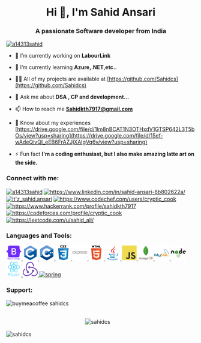 <h1 align="center">Hi 👋, I'm Sahid Ansari</h1>
<h3 align="center">A passionate Software developer from India</h3>

<p align="left"> <a href="https://twitter.com/a14313sahid" target="blank"><img src="https://img.shields.io/twitter/follow/a14313sahid?logo=twitter&style=for-the-badge" alt="a14313sahid" /></a> </p>

- 🔭 I’m currently working on **LabourLink**

- 🌱 I’m currently learning **Azure,.NET,etc..**

- 👨‍💻 All of my projects are available at [https://github.com/Sahidcs](https://github.com/Sahidcs)

- 💬 Ask me about **DSA , CP and development...**

- 📫 How to reach me **Sahidkth7917@gmail.com**

- 📄 Know about my experiences [https://drive.google.com/file/d/1lm8nBCAT1N3OTHxdV1GTSP642L3T5bOs/view?usp=sharing](https://drive.google.com/file/d/15ef-wAdeQivQI_eEB6FrAZJjXAIgVq6v/view?usp=sharing)

- ⚡ Fun fact **I'm a coding enthusiast, but I also make amazing latte art on the side.**

<h3 align="left">Connect with me:</h3>
<p align="left">
<a href="https://twitter.com/a14313sahid" target="blank"><img align="center" src="https://raw.githubusercontent.com/rahuldkjain/github-profile-readme-generator/master/src/images/icons/Social/twitter.svg" alt="a14313sahid" height="30" width="40" /></a>
<a href="https://linkedin.com/in/https://www.linkedin.com/in/sahid-ansari-8b802622a/" target="blank"><img align="center" src="https://raw.githubusercontent.com/rahuldkjain/github-profile-readme-generator/master/src/images/icons/Social/linked-in-alt.svg" alt="https://www.linkedin.com/in/sahid-ansari-8b802622a/" height="30" width="40" /></a>
<a href="https://instagram.com/it'z_sahid.ansari" target="blank"><img align="center" src="https://raw.githubusercontent.com/rahuldkjain/github-profile-readme-generator/master/src/images/icons/Social/instagram.svg" alt="it'z_sahid.ansari" height="30" width="40" /></a>
<a href="https://www.codechef.com/users/https://www.codechef.com/users/cryptic_cook" target="blank"><img align="center" src="https://cdn.jsdelivr.net/npm/simple-icons@3.1.0/icons/codechef.svg" alt="https://www.codechef.com/users/cryptic_cook" height="30" width="40" /></a>
<a href="https://www.hackerrank.com/https://www.hackerrank.com/profile/sahidkth7917" target="blank"><img align="center" src="https://raw.githubusercontent.com/rahuldkjain/github-profile-readme-generator/master/src/images/icons/Social/hackerrank.svg" alt="https://www.hackerrank.com/profile/sahidkth7917" height="30" width="40" /></a>
<a href="https://codeforces.com/profile/https://codeforces.com/profile/cryptic_cook" target="blank"><img align="center" src="https://raw.githubusercontent.com/rahuldkjain/github-profile-readme-generator/master/src/images/icons/Social/codeforces.svg" alt="https://codeforces.com/profile/cryptic_cook" height="30" width="40" /></a>
<a href="https://www.leetcode.com/https://leetcode.com/u/sahid_ali/" target="blank"><img align="center" src="https://raw.githubusercontent.com/rahuldkjain/github-profile-readme-generator/master/src/images/icons/Social/leet-code.svg" alt="https://leetcode.com/u/sahid_ali/" height="30" width="40" /></a>
</p>

<h3 align="left">Languages and Tools:</h3>
<p align="left"> <a href="https://getbootstrap.com" target="_blank" rel="noreferrer"> <img src="https://raw.githubusercontent.com/devicons/devicon/master/icons/bootstrap/bootstrap-plain-wordmark.svg" alt="bootstrap" width="40" height="40"/> </a> <a href="https://www.cprogramming.com/" target="_blank" rel="noreferrer"> <img src="https://raw.githubusercontent.com/devicons/devicon/master/icons/c/c-original.svg" alt="c" width="40" height="40"/> </a> <a href="https://www.w3schools.com/cpp/" target="_blank" rel="noreferrer"> <img src="https://raw.githubusercontent.com/devicons/devicon/master/icons/cplusplus/cplusplus-original.svg" alt="cplusplus" width="40" height="40"/> </a> <a href="https://www.w3schools.com/css/" target="_blank" rel="noreferrer"> <img src="https://raw.githubusercontent.com/devicons/devicon/master/icons/css3/css3-original-wordmark.svg" alt="css3" width="40" height="40"/> </a> <a href="https://expressjs.com" target="_blank" rel="noreferrer"> <img src="https://raw.githubusercontent.com/devicons/devicon/master/icons/express/express-original-wordmark.svg" alt="express" width="40" height="40"/> </a> <a href="https://www.w3.org/html/" target="_blank" rel="noreferrer"> <img src="https://raw.githubusercontent.com/devicons/devicon/master/icons/html5/html5-original-wordmark.svg" alt="html5" width="40" height="40"/> </a> <a href="https://www.java.com" target="_blank" rel="noreferrer"> <img src="https://raw.githubusercontent.com/devicons/devicon/master/icons/java/java-original.svg" alt="java" width="40" height="40"/> </a> <a href="https://developer.mozilla.org/en-US/docs/Web/JavaScript" target="_blank" rel="noreferrer"> <img src="https://raw.githubusercontent.com/devicons/devicon/master/icons/javascript/javascript-original.svg" alt="javascript" width="40" height="40"/> </a> <a href="https://www.mongodb.com/" target="_blank" rel="noreferrer"> <img src="https://raw.githubusercontent.com/devicons/devicon/master/icons/mongodb/mongodb-original-wordmark.svg" alt="mongodb" width="40" height="40"/> </a> <a href="https://www.mysql.com/" target="_blank" rel="noreferrer"> <img src="https://raw.githubusercontent.com/devicons/devicon/master/icons/mysql/mysql-original-wordmark.svg" alt="mysql" width="40" height="40"/> </a> <a href="https://nodejs.org" target="_blank" rel="noreferrer"> <img src="https://raw.githubusercontent.com/devicons/devicon/master/icons/nodejs/nodejs-original-wordmark.svg" alt="nodejs" width="40" height="40"/> </a> <a href="https://reactjs.org/" target="_blank" rel="noreferrer"> <img src="https://raw.githubusercontent.com/devicons/devicon/master/icons/react/react-original-wordmark.svg" alt="react" width="40" height="40"/> </a> <a href="https://redux.js.org" target="_blank" rel="noreferrer"> <img src="https://raw.githubusercontent.com/devicons/devicon/master/icons/redux/redux-original.svg" alt="redux" width="40" height="40"/> </a> <a href="https://spring.io/" target="_blank" rel="noreferrer"> <img src="https://www.vectorlogo.zone/logos/springio/springio-icon.svg" alt="spring" width="40" height="40"/> </a> </p>

<h3 align="left">Support:</h3>
<p><a href="https://www.buymeacoffee.com/buymeacoffee sahidcs"> <img align="left" src="https://cdn.buymeacoffee.com/buttons/v2/default-yellow.png" height="50" width="210" alt="buymeacoffee sahidcs" /></a></p><br><br>

<p><img align="center" src="https://github-readme-stats.vercel.app/api/top-langs?username=sahidcs&show_icons=true&locale=en&layout=compact" alt="sahidcs" /></p>

<p><img align="center" src="https://github-readme-streak-stats.herokuapp.com/?user=sahidcs&" alt="sahidcs" /></p>
